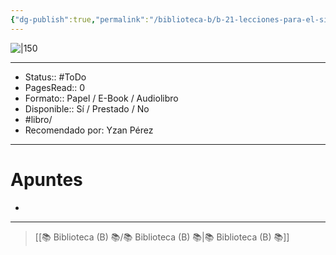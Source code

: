 ```yaml
---
{"dg-publish":true,"permalink":"/biblioteca-b/b-21-lecciones-para-el-siglo-xxi-21-lessons-for-the-21st-century/"}
---
```



![|150](http://books.google.com/books/content?id=jjGREAAAQBAJ&printsec=frontcover&img=1&zoom=1&source=gbs_api)

---

- Status:: #ToDo 
- PagesRead:: 0 
- Formato:: Papel / E-Book / Audiolibro
- Disponible:: Sí / Prestado / No
- #libro/
- Recomendado por: Yzan Pérez

---

# Apuntes
- 

---

> [[📚 Biblioteca (B) 📚/📚 Biblioteca (B) 📚\|📚 Biblioteca (B) 📚]]